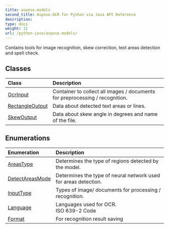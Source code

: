 ```yaml
---
title: aspose.models
second_title: Aspose.OCR for Python via Java API Reference
description: 
type: docs
weight: 11
url: /python-java/aspose.models/
---
```



Contains tools for image recognition, skew correction, text areas detection and spell check.

## Classes
| Class | Description |
| :- | :- |
|[OcrInput](/ocr/python-java/aspose/models/)|Container to collect all images / documents for preprocessing / recognition.|
|[RectangleOutput](/ocr/python-java/aspose/models/)|Data about detected text areas or lines.|
|[SkewOutput](/ocr/python-java/aspose/models/)|Data about skew angle in degrees and name of the file.|
## Enumerations
| Enumeration | Description |
| :- | :- |
|[AreasType](/ocr/python-java/aspose/models/)|Determines the type of regions detected by the model.|
|[DetectAreasMode](/ocr/python-java/aspose/models/)|Determines the type of neural network used for areas detection.|
|[InputType](/ocr/python-java/aspose/models/)|Types of image/ documents for processing / recognition.|
|[Language](/ocr/python-java/aspose/models/)|Languages used for OCR.<br/>            ISO 639-2 Code|
|[Format](/ocr/python-java/aspose/models/)|For recognition result saving|
